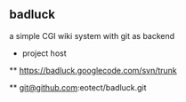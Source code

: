 badluck
-----

a simple CGI wiki system with git as backend


* project host

** https://badluck.googlecode.com/svn/trunk

** git@github.com:eotect/badluck.git



